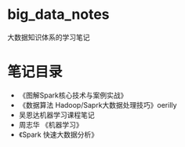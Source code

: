 # big_data_notes
大数据知识体系的学习笔记
# 笔记目录
- 《图解Spark核心技术与案例实战》
- 《数据算法 Hadoop/Saprk大数据处理技巧》oerilly
- 吴恩达机器学习课程笔记
- 周志华 《机器学习》
- 《Spark 快速大数据分析》
